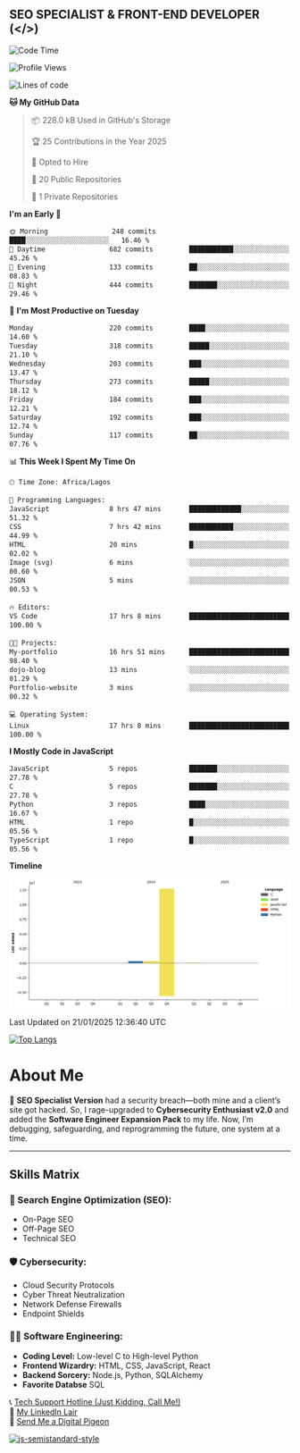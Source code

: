 ## SEO SPECIALIST & FRONT-END DEVELOPER (</>)

<!--START_SECTION:waka-->
![Code Time](http://img.shields.io/badge/Code%20Time-41%20hrs%2033%20mins-blue)

![Profile Views](http://img.shields.io/badge/Profile%20Views-0-blue)

![Lines of code](https://img.shields.io/badge/From%20Hello%20World%20I%27ve%20Written-13.4%20million%20lines%20of%20code-blue)

**🐱 My GitHub Data** 

> 📦 228.0 kB Used in GitHub's Storage 
 > 
> 🏆 25 Contributions in the Year 2025
 > 
> 💼 Opted to Hire
 > 
> 📜 20 Public Repositories 
 > 
> 🔑 1 Private Repositories 
 > 
**I'm an Early 🐤** 

```text
🌞 Morning                248 commits         ████░░░░░░░░░░░░░░░░░░░░░   16.46 % 
🌆 Daytime                682 commits         ███████████░░░░░░░░░░░░░░   45.26 % 
🌃 Evening                133 commits         ██░░░░░░░░░░░░░░░░░░░░░░░   08.83 % 
🌙 Night                  444 commits         ███████░░░░░░░░░░░░░░░░░░   29.46 % 
```
📅 **I'm Most Productive on Tuesday** 

```text
Monday                   220 commits         ████░░░░░░░░░░░░░░░░░░░░░   14.60 % 
Tuesday                  318 commits         █████░░░░░░░░░░░░░░░░░░░░   21.10 % 
Wednesday                203 commits         ███░░░░░░░░░░░░░░░░░░░░░░   13.47 % 
Thursday                 273 commits         █████░░░░░░░░░░░░░░░░░░░░   18.12 % 
Friday                   184 commits         ███░░░░░░░░░░░░░░░░░░░░░░   12.21 % 
Saturday                 192 commits         ███░░░░░░░░░░░░░░░░░░░░░░   12.74 % 
Sunday                   117 commits         ██░░░░░░░░░░░░░░░░░░░░░░░   07.76 % 
```


📊 **This Week I Spent My Time On** 

```text
🕑︎ Time Zone: Africa/Lagos

💬 Programming Languages: 
JavaScript               8 hrs 47 mins       █████████████░░░░░░░░░░░░   51.32 % 
CSS                      7 hrs 42 mins       ███████████░░░░░░░░░░░░░░   44.99 % 
HTML                     20 mins             █░░░░░░░░░░░░░░░░░░░░░░░░   02.02 % 
Image (svg)              6 mins              ░░░░░░░░░░░░░░░░░░░░░░░░░   00.60 % 
JSON                     5 mins              ░░░░░░░░░░░░░░░░░░░░░░░░░   00.53 % 

🔥 Editors: 
VS Code                  17 hrs 8 mins       █████████████████████████   100.00 % 

🐱‍💻 Projects: 
My-portfolio             16 hrs 51 mins      █████████████████████████   98.40 % 
dojo-blog                13 mins             ░░░░░░░░░░░░░░░░░░░░░░░░░   01.29 % 
Portfolio-website        3 mins              ░░░░░░░░░░░░░░░░░░░░░░░░░   00.32 % 

💻 Operating System: 
Linux                    17 hrs 8 mins       █████████████████████████   100.00 % 
```

**I Mostly Code in JavaScript** 

```text
JavaScript               5 repos             ███████░░░░░░░░░░░░░░░░░░   27.78 % 
C                        5 repos             ███████░░░░░░░░░░░░░░░░░░   27.78 % 
Python                   3 repos             ████░░░░░░░░░░░░░░░░░░░░░   16.67 % 
HTML                     1 repo              █░░░░░░░░░░░░░░░░░░░░░░░░   05.56 % 
TypeScript               1 repo              █░░░░░░░░░░░░░░░░░░░░░░░░   05.56 % 
```



**Timeline**

![Lines of Code chart](https://raw.githubusercontent.com/T33C33/T33C33/main/assets/bar_graph.png)


 Last Updated on 21/01/2025 12:36:40 UTC
<!--END_SECTION:waka-->

[![Top Langs](https://github-readme-stats.vercel.app/api/top-langs/?username=T33C33&layout=compact&theme=radical)](https://github.com/T33C33)

# About Me

👾 **SEO Specialist Version** had a security breach—both mine and a client’s site got hacked. So, I rage-upgraded to **Cybersecurity Enthusiast v2.0** and added the **Software Engineer Expansion Pack** to my life. Now, I’m debugging, safeguarding, and reprogramming the future, one system at a time.

---

## Skills Matrix

### 🎯 Search Engine Optimization (SEO):

- On-Page SEO
- Off-Page SEO
- Technical SEO

### 🛡️ Cybersecurity:

- Cloud Security Protocols
- Cyber Threat Neutralization
- Network Defense Firewalls
- Endpoint Shields

### 👨‍💻 Software Engineering:

- **Coding Level:** Low-level C to High-level Python
- **Frontend Wizardry:** HTML, CSS, JavaScript, React
- **Backend Sorcery:** Node.js, Python, SQLAlchemy
- **Favorite Databse** SQL

📞 [Tech Support Hotline (Just Kidding, Call Me!)](tel:+2348088625285)  
🔗 [My LinkedIn Lair](https://www.linkedin.com/in/teecee 'teecee')  
📧 [Send Me a Digital Pigeon](mailto:teeceeiheukwumere@gmail.com)

[![js-semistandard-style](https://raw.githubusercontent.com/standard/semistandard/master/badge.svg)](https://github.com/standard/semistandard)
